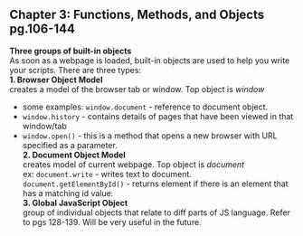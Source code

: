## Chapter 3: Functions, Methods, and Objects pg.106-144
**Three groups of built-in objects**  
As soon as a webpage is loaded, built-in objects are used to help you write your scripts. There are three types:  
**1. Browser Object Model**  
creates a model of the browser tab or window. Top object is *window*  
- some examples: `window.document` - reference to document object.
- `window.history` - contains details of pages that have been viewed in that window/tab
- `window.open()` - this is a method that opens a new browser with URL specified as a parameter.  
**2. Document Object Model**  
creates model of current webpage. Top object is *document*  
ex: `document.write` - writes text to document.  
`document.getElementById()` - returns element if there is an element that has a matching id value.  
**3. Global JavaScript Object**   
group of individual objects that relate to diff parts of JS language. Refer to pgs 128-139. Will be very useful in the future.   